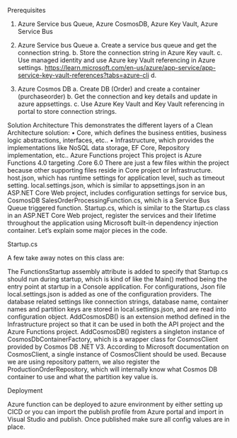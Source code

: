 Prerequisites
1)	Azure Service bus Queue, Azure CosmosDB, Azure Key Vault, Azure Service Bus

2)	Azure Service bus Queue
a.	Create a service bus queue and get the connection string.
b.	Store the connection string in Azure Key vault. 
c.	Use managed identity and use Azure key Vault referencing in Azure settings. https://learn.microsoft.com/en-us/azure/app-service/app-service-key-vault-references?tabs=azure-cli
d.	
3)	Azure Cosmos DB
a.	Create DB (Order) and create a container (purchaseorder) 
b.	Get the connection and key details and update in azure appsettings. 
c.	Use Azure Key Vault and Key Vault referencing in portal to store connection strings. 

Solution Architecture
This demonstrates the different layers of a Clean Architecture solution:
•	Core, which defines the business entities, business logic abstractions, interfaces, etc..
•	Infrastructure, which provides the implementations like NoSQL data storage, EF Core, Repository implementation, etc..
Azure Functions project
This project is Azure Functions 4.0 targeting .Core 6.0 There are just a few files within the project because other supporting files reside in Core project or Infrastructure.
host.json, which has runtime settings for application level, such as timeout setting.
local.settings.json, which is similar to appsettings.json in an ASP.NET Core Web project, includes configuration settings for service bus, CosmosDB
SalesOrderProcessingFunction.cs, which is a Service Bus Queue triggered function.
Startup.cs, which is similar to the Startup.cs class in an ASP.NET Core Web project, register the services and their lifetime throughout the application using Microsoft built-in dependency injection container. 
Let’s explain some major pieces in the code.

Startup.cs

A few take away notes on this class are:

The FunctionsStartup assembly attribute is added to specify that Startup.cs should run during startup, which is kind of like the Main() method being the entry point at startup in a Console application.
For configurations, Json file local.settings.json is added as one of the configuration providers.
The database related settings like connection strings, database name, container names and partition keys are stored in local.settings.json, and are read into configuration object.
AddCosmosDB() is an extension method defined in the Infrastructure project so that it can be used in both the API project and the Azure Functions project. AddCosmosDB() registers a singleton instance of CosmosDbContainerFactory, which is a wrapper class for CosmosClient provided by Cosmos DB .NET V3. According to Microsoft documentation on CosmosClient, a single instance of CosmosClient should be used. 
Because we are using repository pattern, we also register the ProductionOrderRepository, which will internally know what Cosmos DB container to use and what the partition key value is.



Deployment

Azure function can be deployed to azure environment by either setting up CICD or you can import the publish profile from Azure portal and import in Visual Studio and publish. Once published make sure all config values are in place. 
